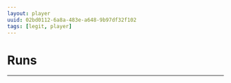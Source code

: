 ```yaml
---
layout: player
uuid: 02bd0112-6a8a-483e-a648-9b97df32f102
tags: [legit, player]
---
```


# Runs
---

